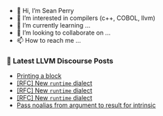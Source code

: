 - 👋 Hi, I’m Sean Perry
- 👀 I’m interested in compilers (c++, COBOL, llvm)
- 🌱 I’m currently learning ...
- 💞️ I’m looking to collaborate on ...
- 📫 How to reach me ...

<!---
s66perry/s66perry is a ✨ special ✨ repository because its `README.md` (this file) appears on your GitHub profile.
You can click the Preview link to take a look at your changes.
--->
### 📕 Latest LLVM Discourse Posts

<!-- DISCOURSE-LLVM:START -->
- [Printing a block](https://discourse.llvm.org/t/printing-a-block/79037#post_2)
- [[RFC] New `runtime` dialect](https://discourse.llvm.org/t/rfc-new-runtime-dialect/79041#post_5)
- [[RFC] New `runtime` dialect](https://discourse.llvm.org/t/rfc-new-runtime-dialect/79041#post_4)
- [[RFC] New `runtime` dialect](https://discourse.llvm.org/t/rfc-new-runtime-dialect/79041#post_3)
- [Pass noalias from argument to result for intrinsic](https://discourse.llvm.org/t/pass-noalias-from-argument-to-result-for-intrinsic/79044#post_1)
<!-- DISCOURSE-LLVM:END -->
